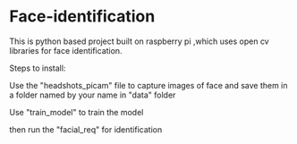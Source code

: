 # Face-identification
This is python based project built on raspberry pi  ,which uses open cv libraries for face identification.

Steps to install:

Use the "headshots_picam" file to capture images of face and save them in a folder named by your name in "data" folder


Use "train_model" to train the model 


then run the "facial_req" for identification

